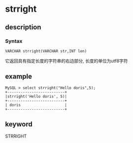 # strright

## description

### Syntax

`VARCHAR strright(VARCHAR str,INT len)`

它返回具有指定长度的字符串的右边部分, 长度的单位为utf8字符

## example

```Plain Text
MySQL > select strright("Hello doris",5);
+--------------------------+
|strright('Hello doris', 5)|
+--------------------------+
| doris                    |
+--------------------------+
```

## keyword

STRRIGHT
